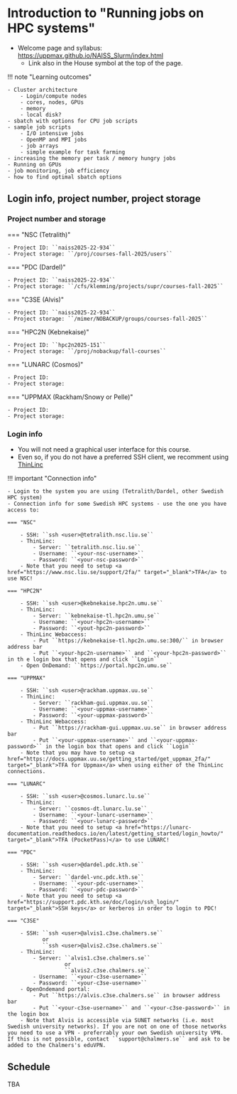# Introduction to "Running jobs on HPC systems"

- Welcome page and syllabus: <a href="https://uppmax.github.io/NAISS_Slurm/index.html">https://uppmax.github.io/NAISS_Slurm/index.html</a>
    - Link also in the House symbol at the top of the page.

!!! note "Learning outcomes"

    - Cluster architecture
        - Login/compute nodes
        - cores, nodes, GPUs
        - memory
        - local disk?
    - sbatch with options for CPU job scripts
    - sample job scripts
        - I/O intensive jobs
        - OpenMP and MPI jobs
        - job arrays
        - simple example for task farming
    - increasing the memory per task / memory hungry jobs
    - Running on GPUs
    - job monitoring, job efficiency
    - how to find optimal sbatch options

## Login info, project number, project storage

### Project number and storage 

=== "NSC (Tetralith)" 
 
    - Project ID: ``naiss2025-22-934``
    - Project storage: ``/proj/courses-fall-2025/users``    

=== "PDC (Dardel)"

    - Project ID: ``naiss2025-22-934``
    - Project storage: ``/cfs/klemming/projects/supr/courses-fall-2025``

=== "C3SE (Alvis)"

    - Project ID: ``naiss2025-22-934``
    - Project storage: ``/mimer/NOBACKUP/groups/courses-fall-2025`` 

=== "HPC2N (Kebnekaise)" 

    - Project ID: ``hpc2n2025-151``
    - Project storage: ``/proj/nobackup/fall-courses``

=== "LUNARC (Cosmos)" 

    - Project ID: 
    - Project storage: 

=== "UPPMAX (Rackham/Snowy or Pelle)" 

    - Project ID: 
    - Project storage:  

### Login info 

- You will not need a graphical user interface for this course.
- Even so, if you do not have a preferred SSH client, we recomment using <a href="https://www.cendio.com/thinlinc/download/" target="_blank">ThinLinc</a>

!!! important "Connection info" 

    - Login to the system you are using (Tetralith/Dardel, other Swedish HPC system)
    - Connection info for some Swedish HPC systems - use the one you have access to: 

    === "NSC"

        - SSH: ``ssh <user>@tetralith.nsc.liu.se``
        - ThinLinc:
            - Server: ``tetralith.nsc.liu.se``
            - Username: ``<your-nsc-username>``
            - Password: ``<your-nsc-password>``
        - Note that you need to setup <a href="https://www.nsc.liu.se/support/2fa/" target="_blank">TFA</a> to use NSC!

    === "HPC2N"

        - SSH: ``ssh <user>@kebnekaise.hpc2n.umu.se``
        - ThinLinc:
            - Server: ``kebnekaise-tl.hpc2n.umu.se``
            - Username: ``<your-hpc2n-username>``
            - Password: ``<yout-hpc2n-password>``
        - ThinLinc Webaccess:
            - Put ``https://kebnekaise-tl.hpc2n.umu.se:300/`` in browser address bar
            - Put ``<your-hpc2n-username>`` and ``<your-hpc2n-password>`` in th e login box that opens and click ``Login``
        - Open OnDemand: ``https://portal.hpc2n.umu.se`` 

    === "UPPMAX"

        - SSH: ``ssh <user>@rackham.uppmax.uu.se``
        - ThinLinc:
            - Server: ``rackham-gui.uppmax.uu.se``
            - Username: ``<your-uppmax-username>``
            - Password: ``<your-uppmax-password>``
        - ThinLinc Webaccess:
            - Put ``https://rackham-gui.uppmax.uu.se`` in browser address bar
            - Put ``<your-uppmax-username>`` and ``<your-uppmax-password>`` in the login box that opens and click ``Login``
        - Note that you may have to setup <a href="https://docs.uppmax.uu.se/getting_started/get_uppmax_2fa/" target="_blank">TFA for Uppmax</a> when using either of the ThinLinc connections.

    === "LUNARC"

        - SSH: ``ssh <user>@cosmos.lunarc.lu.se``
        - ThinLinc:
            - Server: ``cosmos-dt.lunarc.lu.se``
            - Username: ``<your-lunarc-username>``
            - Password: ``<your-lunarc-password>``
        - Note that you need to setup <a href="https://lunarc-documentation.readthedocs.io/en/latest/getting_started/login_howto/" target="_blank">TFA (PocketPass)</a> to use LUNARC!

    === "PDC"

        - SSH: ``ssh <user>@dardel.pdc.kth.se``
        - ThinLinc:
            - Server: ``dardel-vnc.pdc.kth.se``
            - Username: ``<your-pdc-username>``
            - Password: ``<your-pdc-password>``
        - Note that you need to setup <a href="https://support.pdc.kth.se/doc/login/ssh_login/" target="_blank">SSH keys</a> or kerberos in order to login to PDC!

    === "C3SE"

        - SSH: ``ssh <user>@alvis1.c3se.chalmers.se``
               or
               ``ssh <user>@alvis2.c3se.chalmers.se``
        - ThinLinc:
            - Server: ``alvis1.c3se.chalmers.se``
                      or
                      ``alvis2.c3se.chalmers.se``
            - Username: ``<your-c3se-username>``
            - Password: ``<your-c3se-username>``
        - OpenOndemand portal:
            - Put ``https://alvis.c3se.chalmers.se`` in browser address bar
            - Put ``<your-c3se-username>`` and ``<your-c3se-password>`` in the login box
        - Note that Alvis is accessible via SUNET networks (i.e. most Swedish university networks). If you are not on one of those networks you need to use a VPN - preferrably your own Swedish university VPN. If this is not possible, contact ``support@chalmers.se`` and ask to be added to the Chalmers's eduVPN.

## Schedule

TBA
